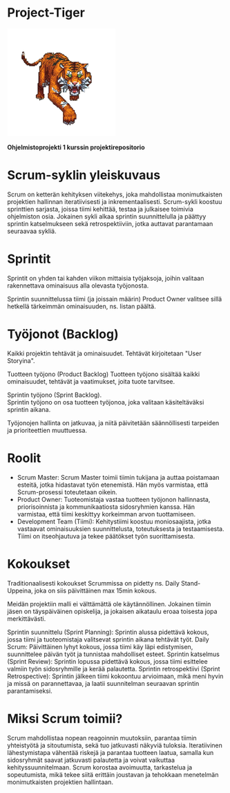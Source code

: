 # Project-Tiger
![alt text](Kuvat/Project-TIGER-tosipieni.png)

**Ohjelmistoprojekti 1 kurssin projektirepositorio**


# Scrum-syklin yleiskuvaus
Scrum on ketterän kehityksen viitekehys, joka mahdollistaa monimutkaisten projektien hallinnan iteratiivisesti ja inkrementaalisesti. Scrum-sykli koostuu sprinttien sarjasta, joissa tiimi kehittää, testaa ja julkaisee toimivia ohjelmiston osia. Jokainen sykli alkaa sprintin suunnittelulla ja päättyy sprintin katselmukseen sekä retrospektiiviin, jotka auttavat parantamaan seuraavaa sykliä.


# Sprintit
Sprintit on yhden tai kahden viikon mittaisia työjaksoja, joihin valitaan rakennettava ominaisuus alla olevasta työjonosta.

Sprintin suunnittelussa tiimi (ja joissain määrin) Product Owner valitsee sillä hetkellä tärkeimmän ominaisuuden, ns. listan päältä.


# Työjonot (Backlog)
Kaikki projektin tehtävät ja ominaisuudet. Tehtävät kirjoitetaan "User Storyina".

Tuotteen työjono (Product Backlog)
Tuotteen työjono sisältää kaikki ominaisuudet, tehtävät ja vaatimukset, joita tuote tarvitsee.

Sprintin työjono (Sprint Backlog).  
Sprintin työjono on osa tuotteen työjonoa, joka valitaan käsiteltäväksi sprintin aikana. 

Työjonojen hallinta on jatkuvaa, ja niitä päivitetään säännöllisesti tarpeiden ja prioriteettien muuttuessa.


# Roolit
- Scrum Master: Scrum Master toimii tiimin tukijana ja auttaa poistamaan esteitä, jotka hidastavat työn etenemistä. Hän myös varmistaa, että Scrum-prosessi toteutetaan oikein.
- Product Owner: Tuoteomistaja vastaa tuotteen työjonon hallinnasta, priorisoinnista ja kommunikaatiosta sidosryhmien kanssa. Hän varmistaa, että tiimi keskittyy korkeimman arvon tuottamiseen.
- Development Team (Tiimi): Kehitystiimi koostuu moniosaajista, jotka vastaavat ominaisuuksien suunnittelusta, toteutuksesta ja testaamisesta. Tiimi on itseohjautuva ja tekee päätökset työn suorittamisesta.


# Kokoukset
Traditionaalisesti kokoukset Scrummissa on pidetty ns. Daily Stand-Uppeina, joka on siis päivittäinen max 15min kokous. 

Meidän projektiin malli ei välttämättä ole käytännöllinen. Jokainen tiimin jäsen on täyspäiväinen opiskelija, ja jokaisen aikataulu eroaa toisesta jopa merkittävästi.

Sprintin suunnittelu (Sprint Planning): Sprintin alussa pidettävä kokous, jossa tiimi ja tuoteomistaja valitsevat sprintin aikana tehtävät työt.
Daily Scrum: Päivittäinen lyhyt kokous, jossa tiimi käy läpi edistymisen, suunnittelee päivän työt ja tunnistaa mahdolliset esteet.
Sprintin katselmus (Sprint Review): Sprintin lopussa pidettävä kokous, jossa tiimi esittelee valmiin työn sidosryhmille ja kerää palautetta.
Sprintin retrospektiivi (Sprint Retrospective): Sprintin jälkeen tiimi kokoontuu arvioimaan, mikä meni hyvin ja missä on parannettavaa, ja laatii suunnitelman seuraavan sprintin parantamiseksi.


# Miksi Scrum toimii?
Scrum mahdollistaa nopean reagoinnin muutoksiin, parantaa tiimin yhteistyötä ja sitoutumista, sekä tuo jatkuvasti näkyviä tuloksia. Iteratiivinen lähestymistapa vähentää riskejä ja parantaa tuotteen laatua, samalla kun sidosryhmät saavat jatkuvasti palautetta ja voivat vaikuttaa kehityssuunnitelmaan. Scrum korostaa avoimuutta, tarkastelua ja sopeutumista, mikä tekee siitä erittäin joustavan ja tehokkaan menetelmän monimutkaisten projektien hallintaan.
